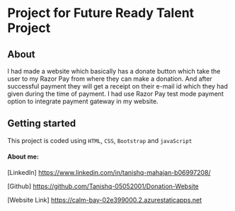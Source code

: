#  Project for Future Ready Talent Project 
## About
I had made a website which basically has a donate button which take the user to my Razor Pay from where they can make a donation. And after successful payment they will get a receipt on their e-mail id which they had given during the time of payment. I had use Razor Pay test mode payment option to integrate payment gateway in my website.
## Getting started

This project is coded using `HTML`, `CSS`, `Bootstrap` and `javaScript`

####  About me:


[LinkedIn] https://www.linkedin.com/in/tanishq-mahajan-b06997208/


[Github] https://github.com/Tanishq-05052001/Donation-Website

[Website Link] https://calm-bay-02e399000.2.azurestaticapps.net
